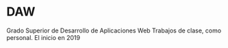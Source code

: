 # DAW
Grado Superior de Desarrollo de Aplicaciones Web
Trabajos de clase, como personal.
El inicio en 2019
